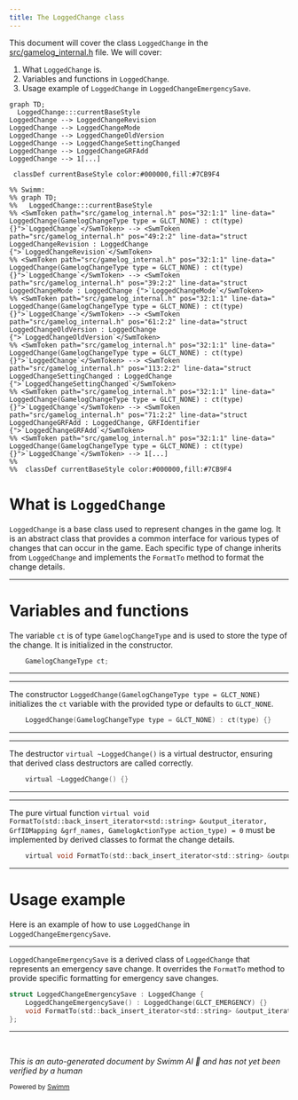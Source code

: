 ```yaml
---
title: The LoggedChange class
---
```

This document will cover the class <SwmToken path="src/gamelog_internal.h" pos="32:1:1" line-data="	LoggedChange(GamelogChangeType type = GLCT_NONE) : ct(type) {}">`LoggedChange`</SwmToken> in the <SwmPath>[src/gamelog_internal.h](src/gamelog_internal.h)</SwmPath> file. We will cover:

1. What <SwmToken path="src/gamelog_internal.h" pos="32:1:1" line-data="	LoggedChange(GamelogChangeType type = GLCT_NONE) : ct(type) {}">`LoggedChange`</SwmToken> is.
2. Variables and functions in <SwmToken path="src/gamelog_internal.h" pos="32:1:1" line-data="	LoggedChange(GamelogChangeType type = GLCT_NONE) : ct(type) {}">`LoggedChange`</SwmToken>.
3. Usage example of <SwmToken path="src/gamelog_internal.h" pos="32:1:1" line-data="	LoggedChange(GamelogChangeType type = GLCT_NONE) : ct(type) {}">`LoggedChange`</SwmToken> in <SwmToken path="src/gamelog_internal.h" pos="135:2:2" line-data="struct LoggedChangeEmergencySave : LoggedChange {">`LoggedChangeEmergencySave`</SwmToken>.

```mermaid
graph TD;
  LoggedChange:::currentBaseStyle
LoggedChange --> LoggedChangeRevision
LoggedChange --> LoggedChangeMode
LoggedChange --> LoggedChangeOldVersion
LoggedChange --> LoggedChangeSettingChanged
LoggedChange --> LoggedChangeGRFAdd
LoggedChange --> 1[...]

 classDef currentBaseStyle color:#000000,fill:#7CB9F4

%% Swimm:
%% graph TD;
%%   LoggedChange:::currentBaseStyle
%% <SwmToken path="src/gamelog_internal.h" pos="32:1:1" line-data="	LoggedChange(GamelogChangeType type = GLCT_NONE) : ct(type) {}">`LoggedChange`</SwmToken> --> <SwmToken path="src/gamelog_internal.h" pos="49:2:2" line-data="struct LoggedChangeRevision : LoggedChange {">`LoggedChangeRevision`</SwmToken>
%% <SwmToken path="src/gamelog_internal.h" pos="32:1:1" line-data="	LoggedChange(GamelogChangeType type = GLCT_NONE) : ct(type) {}">`LoggedChange`</SwmToken> --> <SwmToken path="src/gamelog_internal.h" pos="39:2:2" line-data="struct LoggedChangeMode : LoggedChange {">`LoggedChangeMode`</SwmToken>
%% <SwmToken path="src/gamelog_internal.h" pos="32:1:1" line-data="	LoggedChange(GamelogChangeType type = GLCT_NONE) : ct(type) {}">`LoggedChange`</SwmToken> --> <SwmToken path="src/gamelog_internal.h" pos="61:2:2" line-data="struct LoggedChangeOldVersion : LoggedChange {">`LoggedChangeOldVersion`</SwmToken>
%% <SwmToken path="src/gamelog_internal.h" pos="32:1:1" line-data="	LoggedChange(GamelogChangeType type = GLCT_NONE) : ct(type) {}">`LoggedChange`</SwmToken> --> <SwmToken path="src/gamelog_internal.h" pos="113:2:2" line-data="struct LoggedChangeSettingChanged : LoggedChange {">`LoggedChangeSettingChanged`</SwmToken>
%% <SwmToken path="src/gamelog_internal.h" pos="32:1:1" line-data="	LoggedChange(GamelogChangeType type = GLCT_NONE) : ct(type) {}">`LoggedChange`</SwmToken> --> <SwmToken path="src/gamelog_internal.h" pos="71:2:2" line-data="struct LoggedChangeGRFAdd : LoggedChange, GRFIdentifier {">`LoggedChangeGRFAdd`</SwmToken>
%% <SwmToken path="src/gamelog_internal.h" pos="32:1:1" line-data="	LoggedChange(GamelogChangeType type = GLCT_NONE) : ct(type) {}">`LoggedChange`</SwmToken> --> 1[...]
%% 
%%  classDef currentBaseStyle color:#000000,fill:#7CB9F4
```

# What is <SwmToken path="src/gamelog_internal.h" pos="32:1:1" line-data="	LoggedChange(GamelogChangeType type = GLCT_NONE) : ct(type) {}">`LoggedChange`</SwmToken>

<SwmToken path="src/gamelog_internal.h" pos="32:1:1" line-data="	LoggedChange(GamelogChangeType type = GLCT_NONE) : ct(type) {}">`LoggedChange`</SwmToken> is a base class used to represent changes in the game log. It is an abstract class that provides a common interface for various types of changes that can occur in the game. Each specific type of change inherits from <SwmToken path="src/gamelog_internal.h" pos="32:1:1" line-data="	LoggedChange(GamelogChangeType type = GLCT_NONE) : ct(type) {}">`LoggedChange`</SwmToken> and implements the <SwmToken path="src/gamelog_internal.h" pos="34:5:5" line-data="	virtual void FormatTo(std::back_insert_iterator&lt;std::string&gt; &amp;output_iterator, GrfIDMapping &amp;grf_names, GamelogActionType action_type) = 0;">`FormatTo`</SwmToken> method to format the change details.

<SwmSnippet path="/src/gamelog_internal.h" line="36">

---

# Variables and functions

The variable <SwmToken path="src/gamelog_internal.h" pos="36:3:3" line-data="	GamelogChangeType ct;">`ct`</SwmToken> is of type <SwmToken path="src/gamelog_internal.h" pos="36:1:1" line-data="	GamelogChangeType ct;">`GamelogChangeType`</SwmToken> and is used to store the type of the change. It is initialized in the constructor.

```c
	GamelogChangeType ct;
```

---

</SwmSnippet>

<SwmSnippet path="/src/gamelog_internal.h" line="32">

---

The constructor <SwmToken path="src/gamelog_internal.h" pos="32:1:10" line-data="	LoggedChange(GamelogChangeType type = GLCT_NONE) : ct(type) {}">`LoggedChange(GamelogChangeType type = GLCT_NONE)`</SwmToken> initializes the <SwmToken path="src/gamelog_internal.h" pos="32:14:14" line-data="	LoggedChange(GamelogChangeType type = GLCT_NONE) : ct(type) {}">`ct`</SwmToken> variable with the provided type or defaults to <SwmToken path="src/gamelog_internal.h" pos="32:9:9" line-data="	LoggedChange(GamelogChangeType type = GLCT_NONE) : ct(type) {}">`GLCT_NONE`</SwmToken>.

```c
	LoggedChange(GamelogChangeType type = GLCT_NONE) : ct(type) {}
```

---

</SwmSnippet>

<SwmSnippet path="/src/gamelog_internal.h" line="33">

---

The destructor <SwmToken path="src/gamelog_internal.h" pos="33:1:6" line-data="	virtual ~LoggedChange() {}">`virtual ~LoggedChange()`</SwmToken> is a virtual destructor, ensuring that derived class destructors are called correctly.

```c
	virtual ~LoggedChange() {}
```

---

</SwmSnippet>

<SwmSnippet path="/src/gamelog_internal.h" line="34">

---

The pure virtual function <SwmToken path="src/gamelog_internal.h" pos="34:1:33" line-data="	virtual void FormatTo(std::back_insert_iterator&lt;std::string&gt; &amp;output_iterator, GrfIDMapping &amp;grf_names, GamelogActionType action_type) = 0;">`virtual void FormatTo(std::back_insert_iterator<std::string> &output_iterator, GrfIDMapping &grf_names, GamelogActionType action_type) = 0`</SwmToken> must be implemented by derived classes to format the change details.

```c
	virtual void FormatTo(std::back_insert_iterator<std::string> &output_iterator, GrfIDMapping &grf_names, GamelogActionType action_type) = 0;
```

---

</SwmSnippet>

# Usage example

Here is an example of how to use <SwmToken path="src/gamelog_internal.h" pos="32:1:1" line-data="	LoggedChange(GamelogChangeType type = GLCT_NONE) : ct(type) {}">`LoggedChange`</SwmToken> in <SwmToken path="src/gamelog_internal.h" pos="135:2:2" line-data="struct LoggedChangeEmergencySave : LoggedChange {">`LoggedChangeEmergencySave`</SwmToken>.

<SwmSnippet path="/src/gamelog_internal.h" line="135">

---

<SwmToken path="src/gamelog_internal.h" pos="135:2:2" line-data="struct LoggedChangeEmergencySave : LoggedChange {">`LoggedChangeEmergencySave`</SwmToken> is a derived class of <SwmToken path="src/gamelog_internal.h" pos="135:6:6" line-data="struct LoggedChangeEmergencySave : LoggedChange {">`LoggedChange`</SwmToken> that represents an emergency save change. It overrides the <SwmToken path="src/gamelog_internal.h" pos="137:3:3" line-data="	void FormatTo(std::back_insert_iterator&lt;std::string&gt; &amp;output_iterator, GrfIDMapping &amp;grf_names, GamelogActionType action_type) override;">`FormatTo`</SwmToken> method to provide specific formatting for emergency save changes.

```c
struct LoggedChangeEmergencySave : LoggedChange {
	LoggedChangeEmergencySave() : LoggedChange(GLCT_EMERGENCY) {}
	void FormatTo(std::back_insert_iterator<std::string> &output_iterator, GrfIDMapping &grf_names, GamelogActionType action_type) override;
};
```

---

</SwmSnippet>

&nbsp;

*This is an auto-generated document by Swimm AI 🌊 and has not yet been verified by a human*

<SwmMeta version="3.0.0" repo-id="Z2l0aHViJTNBJTNBT3BlblRURC1jb3BpbG90LWRlbW8lM0ElM0Fzd2ltbWlv" repo-name="OpenTTD-copilot-demo"><sup>Powered by [Swimm](/)</sup></SwmMeta>
